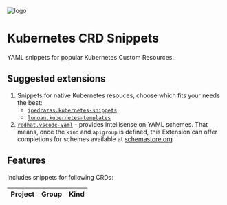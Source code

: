 ![logo](https://raw.githubusercontent.com/tumido/crd-snippets/master/docs/assets/icon_large.png)

# Kubernetes CRD Snippets

YAML snippets for popular Kubernetes Custom Resources.

## Suggested extensions

1. Snippets for native Kubernetes resouces, choose which fits your needs the best:
   - [`ipedrazas.kubernetes-snippets`](https://marketplace.visualstudio.com/items?itemName=ipedrazas.kubernetes-snippets)
   - [`lunuan.kubernetes-templates`](https://marketplace.visualstudio.com/items?itemName=lunuan.kubernetes-templates)
2. [`redhat.vscode-yaml`](https://marketplace.visualstudio.com/items?itemName=redhat.vscode-yaml) - provides intellisense on YAML schemes. That means, once the `kind` and `apigroup` is defined, this Extension can offer completions for schemes available at [schemastore.org](https://www.schemastore.org/json/)

## Features

Includes snippets for following CRDs:

| Project | Group | Kind |
| ------- | ----- | ---- |

<!-- | Argo Workflows        | `argoproj.io`    | `Workflow` <br /> `WorkflowTemplate` <br /> `CronWrokflow` |
| Argo CD               | `argoproj.io`    | `Application` <br /> `Project`                             |
| Grafana (Integreatly) | `integreatly.io` | `Grafana` <br /> `GrafanaDasboard`                         | -->
